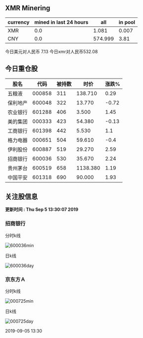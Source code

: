 ## XMR Minering

|currency|mined in last 24 hours|all|in pool|
|---|---|---|---|
|XMR|0.0|1.081|0.007|
|CNY|0.0|574.999|3.81|

今日美元对人民币 7.13	今日xmr对人民币532.08


## 今日重仓股 

|股名|代码|被持数|时价|涨跌%|
|---|---|---|---|---|
|五粮液|000858|311|138.710|0.29|
|保利地产|600048|322|13.770|-0.72|
|农业银行|601288|406|3.500|1.45|
|美的集团|000333|423|54.380|-0.13|
|工商银行|601398|442|5.530|1.1|
|格力电器|000651|504|59.610|-0.4|
|伊利股份|600887|519|29.270|2.59|
|招商银行|600036|530|35.670|2.24|
|贵州茅台|600519|658|1138.380|1.19|
|中国平安|601318|690|90.000|1.93|

## 关注股信息
**更新时间 : Thu Sep  5 13:30:07 2019**
### 招商银行 
分时k线

![600036min](http://image.sinajs.cn/newchart/min/n/sh600036.gif)

日k线

![600036day](http://image.sinajs.cn/newchart/daily/n/sh600036.gif)

### 京东方Ａ 
分时k线

![000725min](http://image.sinajs.cn/newchart/min/n/sz000725.gif)

日k线

![000725day](http://image.sinajs.cn/newchart/daily/n/sz000725.gif)

2019-09-05 13:30
